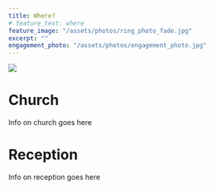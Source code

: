 ```yaml
---
title: Where?
# feature_text: where
feature_image: "/assets/photos/ring_photo_fade.jpg"
excerpt: ""
engagement_photo: "/assets/photos/engagement_photo.jpg"
---
```


<img
src="{{ page.engagement_photo | prepend: site.baseurl | replace: '//', '/' }}"
/>

# Church

Info on church goes here

# Reception

Info on reception goes here
